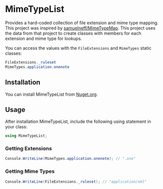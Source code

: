 # MimeTypeList
Provides a hard-coded collection of file extension and mime type mapping. This project was inspired by [samuelneff/MimeTypeMap](https://github.com/samuelneff/MimeTypeMap). This project uses the data from that project to create classes with members for each extension and mime type for lookups.

You can access the values with the `FileExtensions` and `MimeTypes` static classes:

```c#
FileExtensions._ruleset
MimeTypes.application.onenote
```

## Installation 

You can install MimeTypeList from [Nuget.org](https://www.nuget.org/).

## Usage

After installation MimeTypeList, include the following using statement in your class:

```cs
using MimeTypeList;
```

### Getting Extensions

```cs
Console.WriteLine(MimeTypes.application.onenote); // ".one"
```

### Getting Mime Types

```cs
Console.WriteLine(FileExtensions._ruleset); // "application/xml"
```
